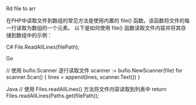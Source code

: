 Rd file to arr


在PHP中读取文件到数组的常见方法是使用内置的 file() 函数。该函数将文件的每一行读取为数组的一个元素。
以下是如何使用 file() 函数读取文件内容并将其存储到数组中的示例：

C#   File.ReadAllLines(filePath);

Go

// 使用 bufio.Scanner 逐行读取文件 scanner := bufio.NewScanner(file) for scanner.Scan() { lines = append(lines, scanner.Text()) }


Java 
// 使用 Files.readAllLines() 方法将文件内容读取到列表中 return Files.readAllLines(Paths.get(filePath));
